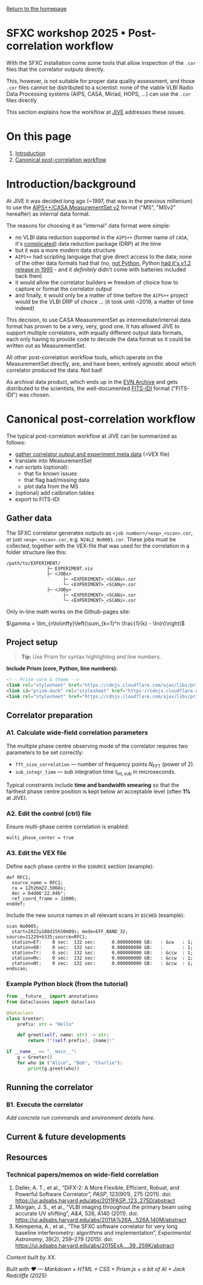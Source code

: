 <!-- MathJax -->
<script src="https://cdnjs.cloudflare.com/ajax/libs/mathjax/2.7.7/MathJax.js?config=TeX-AMS-MML_HTMLorMML" type="text/javascript"></script> 
<script type="text/x-mathjax-config">
    MathJax.Hub.Config({
      tex2jax: {
        skipTags: ['script', 'noscript', 'style', 'textarea', 'pre'],
        inlineMath: [['$','$']],
        displayMath: [['$$','$$']]
      }
    });
</script> 

<script type="text/javascript">
var pcs = document.lastModified.split(" ")[0].split("/");
var date = pcs[1] + '/' + pcs[0] + '/' + pcs[2];
onload = function(){
    document.getElementById("lastModified").innerHTML = "Page last modified on " + date;
}
		</script>

<link href="styles.css" rel="stylesheet" />

<!-- Prism CSS -->
<link rel="stylesheet" href="https://cdnjs.cloudflare.com/ajax/libs/prism/1.29.0/themes/prism.min.css" />
<link id="prism-dark" rel="stylesheet" href="https://cdnjs.cloudflare.com/ajax/libs/prism/1.29.0/themes/prism-tomorrow.min.css" disabled />
<link rel="stylesheet" href="https://cdnjs.cloudflare.com/ajax/libs/prism/1.29.0/plugins/line-numbers/prism-line-numbers.min.css" />

<!-- Prism JS -->
<script src="https://cdnjs.cloudflare.com/ajax/libs/prism/1.29.0/prism.min.js"></script>
<script src="https://cdnjs.cloudflare.com/ajax/libs/prism/1.29.0/components/prism-python.min.js"></script>
<script src="https://cdnjs.cloudflare.com/ajax/libs/prism/1.29.0/plugins/line-numbers/prism-line-numbers.min.js"></script>

[Return to the homepage](index.md)
# SFXC workshop 2025 • Post-correlation workflow

With the SFXC installation come some tools that allow inspection of the `.cor` files that the correlator outputs directly.

This, however, is not suitable for proper data quality assessment, and those `.cor` files cannot be distributed to a scientist: none of the viable VLBI Radio Data Processing systems (AIPS, CASA, Miriad, HOPS, ...) can use the `.cor` files directly

This section explains how the workflow at [JIVE](https://jive.eu) addresses these issues.

# On this page
1. [Introduction](#introduction)
2. [Canonical post-correlation workflow](#canonical-post-correlation-workflow)

# Introduction/background
At JIVE it was decided long ago (~1997, that was in the previous millenium) to use the [AIPS++/CASA MeasurementSet v2](https://casacore.github.io/casacore-notes/229.pdf) format ("MS", "MSv2" hereafter) as internal data format.

The reasons for choosing it as "internal" data format were simple:
- no VLBI data reduction supported in the `AIPS++` (former name of `CASA`, it's [complicated](https://code.jive.eu/verkout/jive-casa/commit/d6d6ad3ac7b2af6f21d60f2a859ef47375760699)) data reduction package (DRP) at the time
- but it was a more modern data structure
- `AIPS++` had scripting language that give direct access to the data; none of the other data formats had that (no, [not Python](https://casa.nrao.edu/aips2_docs/glish/glish.html), Python [had it's v1.2 release in 1995](https://en.wikipedia.org/wiki/History_of_Python) - and it _definitely_ didn't come with batteries included back then)
- it would allow the correlator builders $\infty$ freedom of choice how to capture or format the correlator output
- and finally, it would only be a matter of time before the `AIPS++` project would be the VLBI DRP of choice ... (it took until ~2019, a matter of time indeed)

This decision, to use CASA MeasurementSet as intermediate/internal data format has proven to be a very, very, good one. It has allowed JIVE to support multiple correlators, with equally different output data formats, each only having to provide code to decode the data format so it could be written out as MeasurementSet.

All other post-correlation workflow tools, which operate on the MeasurementSet directly, are, and have been, entirely agnostic about which correlator produced the data. Not bad!

As archival data product, which ends up in the [EVN Archive](https://archive.jive.eu/) and gets distributed to the scientists, the well-documented [FITS-IDI](https://fits.gsfc.nasa.gov/registry/fitsidi.html) format ("FITS-IDI") was chosen.

# Canonical post-correlation workflow

The typical post-correlation workflow at JIVE can be summarized as follows:

- [gather correlator output and experiment meta data](#gather-data) (=VEX file)
- translate into MeasurementSet
- run scripts (optional):
     - that fix known issues
     - that flag bad/missing data
     - plot data from the MS
- (optional) add calibration tables
- export to FITS-IDI

## Gather data

The SFXC correlator generates outputs as `<job number>/<exp>_<scan>.cor`, or just `<exp>_<scan>.cor`, e.g. `N24L2_No0001.cor`. These jobs must be collected, together with the VEX-file that was used for the correlation in a folder structure like this:

```text
/path/to/EXPERIMENT/
               ├─ EXPERIMENT.vix
               ├─ <JOBx> 
                     ├─ <EXPERIMENT>_<SCANx>.cor
                     └─ <EXPERIMENT>_<SCANy>.cor
               ├─ <JOBy> 
                     ├─ <EXPERIMENT>_<SCANz>.cor
                     └─ <EXPERIMENT>_<SCANi>.cor
```

Only in-line math works on the Github-pages site:

$\gamma = \lim_{n\to\infty}\left(\sum_{k=1}^n \frac{1}{k} - \ln(n)\right)$

## Project setup
> **Tip**: Use Prism for syntax highlighting and line numbers.

**Include Prism (core, Python, line numbers):**
```html
<!-- Prism core & theme -->
<link rel="stylesheet" href="https://cdnjs.cloudflare.com/ajax/libs/prism/1.29.0/themes/prism.min.css" />
<link id="prism-dark" rel="stylesheet" href="https://cdnjs.cloudflare.com/ajax/libs/prism/1.29.0/themes/prism-tomorrow.min.css" disabled />
<link rel="stylesheet" href="https://cdnjs.cloudflare.com/ajax/libs/prism/1.29.0/plugins/line-numbers/prism-line-numbers.min.css" />
```

## Correlator preparation
### A1. Calculate wide-field correlation parameters
The multiple phase centre observing mode of the correlator requires two parameters to be set correctly:

- `fft_size_correlation` — number of frequency points $N_\mathrm{FFT}$ (power of 2).
- `sub_integr_time` — sub integration time $t_{\mathrm{int,sub}}$ in microseconds.

Typical constraints include **time and bandwidth smearing** so that the farthest phase centre position is kept below an acceptable level (often **1%** at JIVE).

### A2. Edit the control (ctrl) file
Ensure multi-phase centre correlation is enabled:

```text
multi_phase_center = true
```

### A3. Edit the VEX file
Define each phase centre in the `$SOURCE` section (example):
```text
def RFC1;
  source_name = RFC1;
  ra = 12h26m22.5068s;
  dec = 64d06'22.046";
  ref_coord_frame = J2000;
enddef;
```

Include the new source names in all relevant scans in `$SCHED` (example):
```text
scan No0005;
  start=2022y108d15h50m09s; mode=EFF_BAND_32; source=J1229+6335;source=RFC1;
  station=Ef:    0 sec:  132 sec:      0.000000000 GB:   : &cw   : 1;
  station=O8:    0 sec:  132 sec:      0.000000000 GB:   :       : 1;
  station=Tr:    0 sec:  132 sec:      0.000000000 GB:   : &ccw  : 1;
  station=Mc:    0 sec:  132 sec:      0.000000000 GB:   : &ccw  : 1;
  station=Nt:    0 sec:  132 sec:      0.000000000 GB:   : &ccw  : 1;
endscan;
```

### Example Python block (from the tutorial)
```python
from __future__ import annotations
from dataclasses import dataclass

@dataclass
class Greeter:
    prefix: str = "Hello"

    def greet(self, name: str) -> str:
        return f"{self.prefix}, {name}!"

if __name__ == "__main__":
    g = Greeter()
    for who in ("Alice", "Bob", "Charlie"):
        print(g.greet(who))
```

## Running the correlator
### B1. Execute the correlator
_Add concrete run commands and environment details here._

## Current & future developments

## Resources
### Technical papers/memos on wide-field correlation
1. Deller, A. T., et al., “DiFX-2: A More Flexible, Efficient, Robust, and Powerful Software Correlator”, *PASP*, 123(901), 275 (2011). doi: <https://ui.adsabs.harvard.edu/abs/2011PASP..123..275D/abstract>
2. Morgan, J. S., et al., “VLBI imaging throughout the primary beam using accurate UV shifting”, *A&A*, 526, A140 (2011). doi: <https://ui.adsabs.harvard.edu/abs/2011A%26A...526A.140M/abstract>
3. Keimpema, A., et al., “The SFXC software correlator for very long baseline interferometry: algorithms and implementation”, *Experimental Astronomy*, 39(2), 259–279 (2015). doi: <https://ui.adsabs.harvard.edu/abs/2015ExA....39..259K/abstract>

_Content built by XX._ <i><span id="lastModified"></span></i>

_Built with ♥ — Markdown + HTML + CSS + Prism.js + a bit of AI + Jack Radcliffe (2025)_

<!-- Custom Script: funcs.js -->
<script>
    const copy = (el) => {
      const pre = document.querySelector(el);
      if (!pre) return;
      const code = pre.innerText;
      navigator.clipboard.writeText(code).then(() => {
        const btn = document.querySelector(`[data-copy="${el}"]`);
        if (!btn) return;
        const old = btn.textContent;
        btn.textContent = 'Copied!';
        setTimeout(() => (btn.textContent = old), 1500);
      });
    };
    document.addEventListener('click', (e) => {
      const t = e.target;
      if (t.matches('.copy-btn')) {
        const target = t.getAttribute('data-copy');
        copy(target);
      }
    });
</script>
